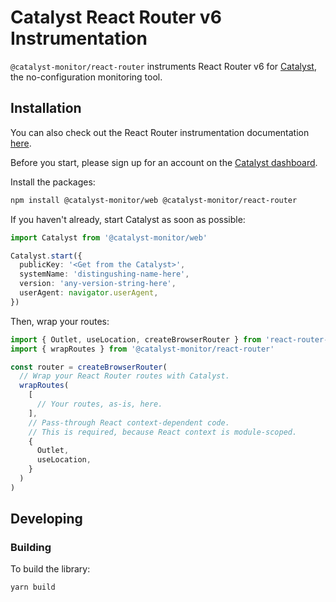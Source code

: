 # Catalyst React Router v6 Instrumentation

`@catalyst-monitor/react-router` instruments React Router v6 for [Catalyst](https://www.catalystmonitor.com), the no-configuration monitoring tool.

## Installation

You can also check out the React Router instrumentation documentation [here](https://www.catalystmonitor.com/docs/install/javascript/react-router).

Before you start, please sign up for an account on the [Catalyst dashboard](https://app.catalystmonitor.com).

Install the packages:

```bash
npm install @catalyst-monitor/web @catalyst-monitor/react-router
```

If you haven't already, start Catalyst as soon as possible:

```ts
import Catalyst from '@catalyst-monitor/web'

Catalyst.start({
  publicKey: '<Get from the Catalyst>',
  systemName: 'distingushing-name-here',
  version: 'any-version-string-here',
  userAgent: navigator.userAgent,
})
```

Then, wrap your routes:

```ts
import { Outlet, useLocation, createBrowserRouter } from 'react-router-dom'
import { wrapRoutes } from '@catalyst-monitor/react-router'

const router = createBrowserRouter(
  // Wrap your React Router routes with Catalyst.
  wrapRoutes(
    [
      // Your routes, as-is, here.
    ],
    // Pass-through React context-dependent code.
    // This is required, because React context is module-scoped.
    {
      Outlet,
      useLocation,
    }
  )
)
```

## Developing

### Building

To build the library:

```bash
yarn build
```
